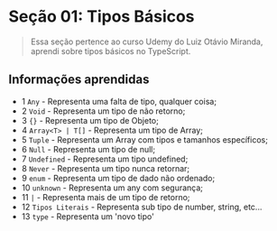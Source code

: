 # Seção 01: Tipos Básicos

> Essa seção pertence ao curso Udemy do Luiz Otávio Miranda, aprendi sobre tipos básicos no TypeScript.

## Informações aprendidas

- 1 `Any` - Representa uma falta de tipo, qualquer coisa;
- 2 `Void` - Representa um tipo de não retorno;
- 3 `{}` - Representa um tipo de Objeto;
- 4 `Array<T> | T[]` - Representa um tipo de Array;
- 5 `Tuple` - Representa um Array com tipos e tamanhos específicos;
- 6 `Null` - Representa um tipo de null;
- 7 `Undefined` - Representa um tipo undefined;
- 8 `Never` - Representa um tipo nunca retornar;
- 9 `enum` - Representa um tipo de dado não ordenado;
- 10 `unknown` - Representa um any com segurança;
- 11 `|` - Representa mais de um tipo de retorno;
- 12 `Tipos Literais` - Representa sub tipo de number, string, etc...
- 13 `type` - Representa um 'novo tipo'
